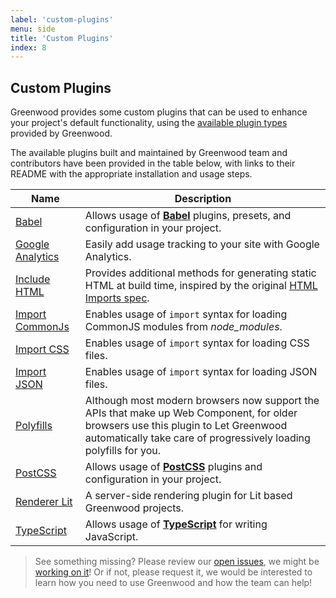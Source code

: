 ```yaml
---
label: 'custom-plugins'
menu: side
title: 'Custom Plugins'
index: 8
---
```


## Custom Plugins
Greenwood provides some custom plugins that can be used to enhance your project's default functionality, using the [available plugin types](/plugins/) provided by Greenwood.

The available plugins built and maintained by Greenwood team and contributors have been provided in the table below, with links to their README with the appropriate installation and usage steps.

| Name  | Description  |
|---|---|
| [Babel](https://github.com/ProjectEvergreen/greenwood/tree/master/packages/plugin-babel) | Allows usage of [**Babel**](https://babeljs.io/) plugins, presets, and configuration in your project. |
| [Google Analytics](https://github.com/ProjectEvergreen/greenwood/tree/master/packages/plugin-google-analytics) | Easily add usage tracking to your site with Google Analytics. |
| [Include HTML](https://github.com/ProjectEvergreen/greenwood/tree/master/packages/plugin-include-html) | Provides additional methods for generating static HTML at build time, inspired by the original [HTML Imports spec](https://www.html5rocks.com/en/tutorials/webcomponents/imports/). |
| [Import CommonJs](https://github.com/ProjectEvergreen/greenwood/tree/master/packages/plugin-import-commonjs) | Enables usage of `import` syntax for loading CommonJS modules from _node_modules_. |
| [Import CSS](https://github.com/ProjectEvergreen/greenwood/tree/master/packages/plugin-import-css) | Enables usage of `import` syntax for loading CSS files. |
| [Import JSON](https://github.com/ProjectEvergreen/greenwood/tree/master/packages/plugin-import-json) | Enables usage of `import` syntax for loading JSON files. |
| [Polyfills](https://github.com/ProjectEvergreen/greenwood/tree/master/packages/plugin-polyfills) | Although most modern browsers now support the APIs that make up Web Component, for older browsers use this plugin to Let Greenwood automatically take care of progressively loading polyfills for you. |
| [PostCSS](https://github.com/ProjectEvergreen/greenwood/tree/master/packages/plugin-postcss) | Allows usage of [**PostCSS**](https://postcss.org/) plugins and configuration in your project. |
| [Renderer Lit](https://github.com/ProjectEvergreen/greenwood/tree/master/packages/plugin-renderer-lit) | A server-side rendering plugin for Lit based Greenwood projects. |
| [TypeScript](https://github.com/ProjectEvergreen/greenwood/tree/master/packages/plugin-typescript) | Allows usage of [**TypeScript**](https://www.typescriptlang.org/) for writing JavaScript. |

> See something missing?  Please review our [open issues](https://github.com/ProjectEvergreen/greenwood/issues), we might be [working on it](https://github.com/ProjectEvergreen/greenwood/projects)!  Or if not, please request it, we would be interested to learn how you need to use Greenwood and how the team can help!